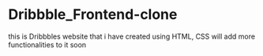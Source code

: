 # Dribbble_Frontend-clone
this is Dribbbles website that i have created using HTML, CSS will add more functionalities to it soon
